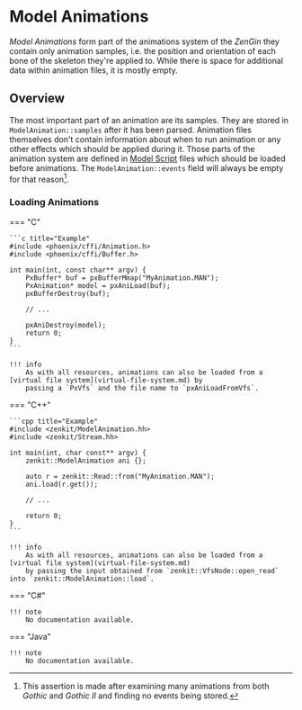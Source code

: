 # Model Animations

*Model Animations* form part of the animations system of the *ZenGin* they contain only animation samples, i.e. the
position and orientation of each bone of the skeleton they're applied to. While there is space for additional data
within animation files, it is mostly empty.

## Overview

The most important part of an animation are its samples. They are stored in `ModelAnimation::samples` after it has been
parsed. Animation files themselves don't contain information about when to run animation or any other effects which
should be applied during it. Those parts of the animation system are defined in [Model Script](model-script.md) files
which should be loaded before animations. The `ModelAnimation::events` field will always be empty for that reason[^1].


### Loading Animations

=== "C"

    ```c title="Example"
    #include <phoenix/cffi/Animation.h>
    #include <phoenix/cffi/Buffer.h>

    int main(int, const char** argv) {
        PxBuffer* buf = pxBufferMmap("MyAnimation.MAN");
        PxAnimation* model = pxAniLoad(buf);
        pxBufferDestroy(buf);
        
        // ...

        pxAniDestroy(model);
        return 0;
    }
    ```

    !!! info
        As with all resources, animations can also be loaded from a [virtual file system](virtual-file-system.md) by
        passing a `PxVfs` and the file name to `pxAniLoadFromVfs`.

=== "C++"

    ```cpp title="Example"
    #include <zenkit/ModelAnimation.hh>
    #include <zenkit/Stream.hh>

    int main(int, char const** argv) {
        zenkit::ModelAnimation ani {};
        
        auto r = zenkit::Read::from("MyAnimation.MAN");
        ani.load(r.get());

        // ...

        return 0;
    }
    ```

    !!! info
        As with all resources, animations can also be loaded from a [virtual file system](virtual-file-system.md)
        by passing the input obtained from `zenkit::VfsNode::open_read` into `zenkit::ModelAnimation::load`.

=== "C#"

    !!! note
        No documentation available.

=== "Java"

    !!! note
        No documentation available.

[^1]: This assertion is made after examining many animations from both *Gothic* and *Gothic II*
      and finding no events being stored.
